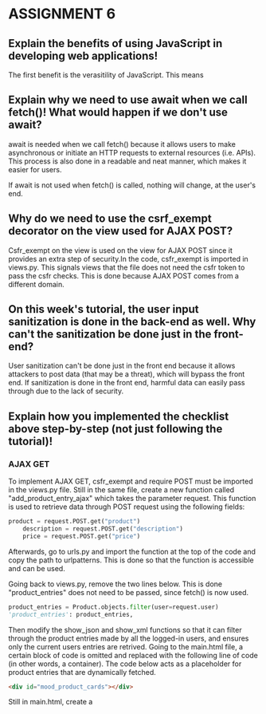 # ASSIGNMENT 6

## Explain the benefits of using JavaScript in developing web applications!
The first benefit is the verasitility of JavaScript. This means 

## Explain why we need to use await when we call fetch()! What would happen if we don't use await?
await is needed when we call fetch() because it allows users to make asynchronous or initiate an HTTP requests to external resources (i.e. APIs). This process is also done in a readable and neat manner, which makes it easier for users. 

If await is not used when fetch() is called, nothing will change, at the user's end.


## Why do we need to use the csrf_exempt decorator on the view used for AJAX POST?
Csfr_exempt on the view is used on the view for AJAX POST since it provides an extra step of security.In the code, csfr_exempt is imported in views.py. This signals views that the file does not need the csfr token to pass the csfr checks. This is done because AJAX POST comes from a different domain. 

##  On this week's tutorial, the user input sanitization is done in the back-end as well. Why can't the sanitization be done just in the front-end?
User sanitization can't be done just in the front end because it allows attackers to post data (that may be a threat), which will bypass the front end. If sanitization is done in the front end, harmful data can easily pass through due to the lack of security. 

##  Explain how you implemented the checklist above step-by-step (not just following the tutorial)!
### AJAX GET 
To implement AJAX GET, csfr_exempt and require POST must be imported in the views.py file. Still in the same file, create a new function called "add_product_entry_ajax" which takes the parameter request. This function is used to retrieve data through POST request using the following fields:
``` python 
product = request.POST.get("product")
    description = request.POST.get("description")
    price = request.POST.get("price")
```
Afterwards, go to urls.py and import the function at the top of the code and copy the path to urlpatterns. This is done so that the function is accessible and can be used. 

Going back to views.py, remove the two lines below. This is done "product_entries" does not need to be passed, since fetch() is now used.
```python
product_entries = Product.objects.filter(user=request.user)
'product_entries': product_entries,
```
Then modify the show_json and show_xml functions so that it can filter through the product entries made by all the logged-in users, and ensures only the current users entries are retrived. Going to the main.html file, a certain block of code is omitted and replaced with the following line of code (in other words, a container). The code below acts as a placeholder for product entries that are dynamically fetched. 
```html 
<div id="mood_product_cards"></div>
```
Still in main.html, create a <script> block and create a function called getProductEntries, which uses the fetch

### AJAX POST 
---------------------------------------------------------------------------------

# ASSIGNMENT 5 
## If there are multiple CSS selectors for an HTML element, explain the priority order of these CSS selectors!
he priority order follows (from highest to lowest): 
1. Inline styles
The CSS is applied directly to the HTML element using the style attribute. An example would be <h1 style=”color: blue;”> 
2. IDs
3. Classes, pseudo-classes, attributes selectors
4. Elements and pseudo-elements 

## Why does responsive design become an important concept in web application development? Give examples of applications that have and have not implemented responsive design!
Responsive design is an important concept in web application development because it allows the user to have a better experience when browsing the application. Other than that, users do not need to adjust (e.g. resize, zoom, scroll) just because they are accessing the website on other devices, such as tablets, smartphones, laptops, and desktops. 

An example of an application that has implemented a responsive design is YouTube. The app will automatically adjust its layout based on the device the user is using. Not only that, but YouTube uses the hamburger menu for navigation on mobile phones, whereas the full menu and navigation are utilized on larger screens. An example of an application that has not been implemented would be older websites. An issue with these older websites is that it is not as flexible/fluid when opening them with devices. A scenario that might occur is how a picture may be in the wrong ratio when opening the web with a phone than opening it with a laptop. 


## Explain the differences between margin, border, and padding, and how to implement these three things!
These three terms are common in CSS and often called the “box model”. 
## A margin is used to determine the space surrounding an element. It is the space around an element. This is used to move an element up, down, left, and right on a page. A margin is implemented by inserting the following code:
```css
div {
  margin: 20px;
}

div {
  margin-top: 10px;
  margin-right: 15px;
  margin-bottom: 20px;
  margin-left: 25px;
}
```

The above code shows that a margin could be set on all sides, or on four sides. If users wish to center the margin, they could always implement it as margin: auto.

A padding is the space between the element and the content inside. This is utilized to determine how content looks within a container. Paddings are used to control the internal spacing within an element. The implementation of a padding is done below:
```css
h4 {
      background-color: lime;
     padding: 20px 50px;
}
 
h3 {
     background-color: cyan;
     padding: 110px 50px 50px 110px;
}
```

This is another way to add the values for padding. Instead of creating four padding variables for the top, bottom, left, and right, the measurements can be written in one line, based on the position of the padding. The first position is for the top, the second for the right, the third for the bottom, and the fourth for the left. 

A border is a line that surrounds the padding and content of an element. It lies between the margin and padding. The code below is a way to implement a border:
```css
div {
  border: 2px solid black;
}

div {
  border-top: 5px dashed blue;
  border-bottom: 3px solid green;
}
```
The solid and dashed lines represent the lines, whether they are solid or dashed lines. 


## Explain the concepts of flexbox and grid layout along with their uses!
In CSS, a flexbox is a one-dimensional layout. Since it’s one-dimensional, it can only work on columns or rows at a time. This tool is used to align spaces among items in a grid container. Utilizing Flexbox enables users to easily design and create responsive web pages without using many position and float properties in the code. Unlike Flexbox, Grid is meant for two-dimensional layouts, which means it can work on rows and columns. Because of this, Grid Layout is good for creating layouts that are more complex and organized. 

## Explain how you implemented the checklist above step-by-step (not just following the tutorial)!
### Implementing delete and edit product 
To implement a delete feature, create a function called “delete_product” in views.py. The function takes the parameters request and id, and it should be able to retrieve data from the database and delete the product by matching the primary key with the id. Then import the function in urls.py and paste the path in urlspattern so that the function can be accessed and users can delete products. To enable users to edit their product entries, create a function called “edit_product” in views.py. The code is different than delete_product since this code requires a POST request, to see if the form is submitted. Then open the urls.py file and import the function at the very top. Paste the path to urlspattern so the function can be accessed and used. 

### Customize the login, register, and add products page 
Before customizing the pages, a file called global.css is created. This file contains the global styling rules for the web application, these rules focus more on the visual appeal and layout of the html elements. Not only that but to ensure all the buttons across the pages are uniform. 

To create a login page, make an HTML file called “login.html” for the code to display the login page.  In the code, block meta is utilized so that content can be inserted. To display the buttons, and user input, the fields <buttons> and <inputs> are implemented. This code also consists of visual attributes to make the login page appealing and a URL to redirect the user to the main page.  

The process of creating a register page is similar to creating a login page. Start by making an html file called “register.html” and fill the file with the code. The code consists of elements, such as creating a title to display the “Register” text. Content blocks are utilized, where the content inside those blocks will replace the placeholder content block in the base.html template. Setting up Form (for POST method) is used for submitting data, and a csrf token is added to ensure security. Fields such as <button> are also utilized, a register button. Not only that but a code that handles messages (i.e. success message for creating an account, error messages, etc) is implemented. Since this is a register page, it must be linked to the login page using the login url. Lastly, creative attributes, such as header, fonts, etc. are implemented as well to give it a visual appeal for users.The process is the same for creating a product page. However, we link it with the data the users input in the fields so that it matches. 

### Customizing the Product List 
To make the product list more appealing, a product entry will appear every time a user add a new product. The code consists of loading static files and extending the base template. Then, the navigation bar is included so that users can navigate across the application easily. Other than that, the code consists of a main container, where it  defines a container with full height (min-h-screen) and a background color of gray-100. Form must be included using the code {% for field in form %}, and this dynamically generates the form fields. Each field is displayed with a label {{ field.label }} and {{ field }} allows the form to be responsive dynamic. Lastly, add visual appealing attributes, such as changing the color of the card, the font, etc. 

### Empty Product List
If there are no products on display, a picture and a text will appear. This is done by creating an “image” folder inside the “static” folder. The path of the image will then be pasted inside the create_product_entry.html file. Conditional statements are also utilized to ensure the image will appear when there are no product entries. 

### Product Card
If users input product entries, product cards will appear. The card displays the product name, description, and price. This is done by creating a new html file called “card_product.html”. Most of the code utilizes <div> containers to create the structure of the card. The main body of the card utilizes a combination of Tailwind classes (show-md, rounded-lg, and border-2). For product information, the product name, description, and time details are displayed using a simple layout inside <div>containers. The background colors are also displayed in the containers. The card has two buttons, the edit and delete button. These buttons are essential in the product cards since it enables users to edit and delete their product entries. 

### Edit and Delete Button
Each product card has two buttons, one to edit the product entry and the other to delete the product entry. This is implemented in the same code as “card_product”. The edit button is easily identified by finding the line of code that has the <a> tag. The tag contains the url “edit_product” and it generate the url to edit a product entry. It also has the class=”bg-yellow-500 hover:bg-yellow-600…” which sets the background color of the icon to yellow. The delete button is implemented similarly. The difference is how the <a> tag contains the url “delete_product”, which allows the user to delete a product entry. t also has the class=”bg-red-500 hover:bg-red-600…” which sets the background color of the icon to red. Both buttons has an <svg> tag, and this defines the graphic for both buttons (pencil for edit, trash bin for delete). 

### Navbar 
The web application isn’t complete without a navbar, or navigation bar. However, it’s important that the navbar is responsive, or they can resize itself based on the device (laptop, desktop, mobile, tablet). Because of this, the codes that will adapt to mobile and desktop screens must be implemented. 
This is the code to ensure the navbar works in desktop:
```html
<div class="hidden md:flex space-x-4 items-center">
  <a href="/" class="text-white hover:text-gray-300 transition duration-300">Home</a>
  <a href="/products" class="text-white hover:text-gray-300 transition duration-300">Products</a>
  {% if user.is_authenticated %}
    <span class="text-white">Hello, {{ user.username }}!</span>
    <a href="{% url 'main:logout' %}" class="bg-red-600 hover:bg-red-600 text-white font-bold py-2 px-4 rounded transition duration-300">
      Logout
    </a>
  {% endif %}
</div>
```

The code” hidden md:flex” hides the menu on smaller screens, however, shows it as a flex container on medium and larger screens. It also displays the logged-in username, which is seen on the code {{ user.username }} and a logout button right next to it. 

Below is the code for the navbar in mobile:
```html
<div class="mobile-menu hidden md:hidden px-4 w-full">
  <div class="pt-2 pb-3 space-y-1">
    <a href="/" class="block text-white hover:text-gray-300 transition duration-300">Home</a>
    <a href="/products" class="block text-white hover:text-gray-300 transition duration-300">Products</a>
    {% if user.is_authenticated %}
      <span class="block text-white">Hello, {{ user.username }}!</span>
      <a href="{% url 'main:logout' %}" class="block text-center bg-red-500 hover:bg-red-600 text-white font-bold py-2 px-4 rounded transition duration-300">
        Logout
      </a>
    {% endif %}
  </div>
</div>
```

The code “mobile-menu hidden md:hidden” is initially hidden and it will only be visible on smaller screens. Similar to the navbar in desktop, the code displays the username of the current logged in user and logout button. Since the mobile button is smaller, three horizontal lines will appear, this is also known as the hamburger icon. 

---------------------------------------------------------------------------------

# ASSIGNMENT 4

## What is the difference between HttpResponseRedirect() and redirect()?
HttpResponseRedirect() returns an HTTP 302 redirect response. Its first argument can only be a url. In contrast, redirect() will return a HttpResponseRedirect that can accept the following: a model, view, or url. Unlike HttpResponseRedirect(), redirect() is much more flexible and it easier to use. 


# Explain how the MoodEntry model is linked with User!
The MoodEntry (however, in my code it’s Product) is linked with User through a foreign key. This is evident in the file models.py, under the class Product:
user = models.ForeignKey(User, on_delete=models.CASCADE)
Other than that, “get” is utilized to obtain the user’s data. 

## What is the difference between authentication and authorization, and what happens when a user logs in? Explain how Django implements these two concepts.
Authentication is the process of verifying a user’s identity. This is done by inputting the user’s username, password, or other biometric information (e.g. fingerprint, face ID, etc) when accessing a system. Authorization refers to deciding whether a certain user is allowed to have access to data. Authentication is typically done before authorization. 
When users log in, they are asked to input their username and password, which is an authentication process. Once the system approves, the user will be redirected to their respective pages. By this, it means that user 1 will not be able to see the data user 2 inputted since user 1 does not have access (i.e. user 2’s biometric information) and does not have authorization. 


## How does Django remember logged-in users? Explain other uses of cookies and whether all cookies are safe to use.
Django remembers logged-in users by sorting the user’s data in the database. Cookies are utilized to store information. In Django, cookies are used to store information that are not very sensitive. This includes logged-in time, user’s preference, or any information that is related to the user’s session. Cookies store information, therefore it is safe. However, we must be wary of who is handling and having access to the cookies since the information stored in cookies can be used for malicious intent. 


## Explain how did you implement the checklist step-by-step (apart from following the tutorial).
### Implementing register, login, and logout functions
The register page is implemented in the file views.py. This is done by implementing a function and using forms, that are meant as the register. This function allows users to create accounts when the data is submitted. Afterward, create an html that is meant for registering. Forms.as_table is utilized in this code so that the form can be turned a premade table. To ensure the register page can be accessed, we must import register in the urls.py file and add the path to urlpatterns. 

The login function is implemented in the file views.py as well. However, we must import the following so that the login will function accordingly: Authenticate, AuhenticationForm, and login. These are built-in Django functions that is meant for user authentication. Still in views.py, we implement a login function, that enables users to authenticate their identity when entering the necessary information (i.e. username and password). Inside this function, we implement the following code: login(request, user). This code is crucial as it checks the validity of the user (if the user exists). If valid, then it will make a session for the logged-in user. Afterward, create an html called login and implement the code. This file allows users to log in or create an account if they don’t have or wish to create another. To ensure the login page can be accessed, the function login_user must be imported into the file urls.py. Then, add the path to urlspattern so that the login page can be accessed and utilized. 
Similar to creating the login function, we must import logout in the views.py file. Still in views.py, create a function called logout_user, taking in the parameter request, and implementing the code. Inside this function, the code logout(request) allows the session of the currently logged-in user to be omitted. Then the code returning redirect(‘main: login’) will bring the user back to the login page. To implement the logout button, open the main.html file and insert it between the ‘main:logout’ url. Open urls.py to import logout_user and add the path in urlpatterns so that the logout function can be accessed. 

### Connect the models Product and User
Before proceeding to connect the models Product and User, we must ensure that the register, login, logout, functions, and cookies are implemented. If not, errors and issues may occur. The models Product and User must be connected so that only the logged in user 

### Make two user accounts with three dummy data 
This is done after implementing the register, login, and logout functions. After implementing those three functions, the buttons for register, login, and logout should appear. To make an account, users should click on the register button, and they will be redirected to a page where users should make a username and password. Then users can press the register button once again, and they will be redirected to the login page. Users can now enter their username and password and then they will enter the main page, where they can see the product entries. If users have not created a product entry, they can click on the button “add product entry” and fill in with whatever data they wish. 
To ensure each data can be accessed by each account locally, we implement the following code:
product_entries = Product.objects.filter(user=request.user)
This way, users can only have access to their own data or view the products they have entered. Users won’t be able to see other users' data. 

### Display logged in user details (i.e. username) and apply cookies (i.e. last login)
Before implementing the code for users  last logged in details, we need to open views.py and import the following (in the views.py file): HttpResponseRedirect, reverse, datetime. httpResponse allows the user to be redirected to another URL (which is helpful for logingin and logingout and updating the user’s cookies). Reverse is used to dynamically find the URL that’s related to a specific view. Datetime is needed to record the current time and store it in the cookie. 

Open the views.py file and edit the login_user function. Change the code to set a cookie called “last_login” so that the user’s last logged in is tracked. In the show_main function, we add the following code: 'last_login': request.COOKIES['last_login'] to the context variable. This code retrieves the last_login cookie data and includes it in the response, allowing it to be shown in the web page. Then we add the last login to the main html so the data of the user’s last login can be displayed. Afterwards, run the server and refresh the website. Cookies are needed to display the last logged in since (in Django), cookies are utilized to store non-sensitive information, such as last logged in time . 


---------------------------------------------------------------------------------


# ASSIGNMENT 2

## Explain how you implemented the checklist above step-by-step (not just following the tutorial).
1. Create a folder/directory, naming it e-commerce-application
2. Using a terminal or command prompt (I used vscode), open the folder in vscode and open the terminal. 
3. Run the command: python -m venv env in the vscode terminal to create a virtual environment 
4. Use the command: env\Scripts\activate to activate the virtual environment. A virtual environment is crucial since it prevents conflicts with other versions
   of the application in our computer.
6. Set up dependencies since it includes several packages, libraries, and frameworks that will speed up the development of the application.
7. Create a txt file called “requirements.txt” and add the following dependencies: django, gunicorn, whitenouse, psycopg2-binary, requests, urllib3
8. Run the virtual environment (if haven’t) then run the command: pip install -r requirements.txt to install the dependencies. 
9. On the terminal, run the command: django-admin startproject e_commerce_application . to create a project 
10. After creating a project, the project must be configured and the server must run. 
11. In settings.py, w need to add the following:  ALLOWED_HOSTS = ["localhost", "127.0.0.1"] to the ALLOWED_HOST code. This is to ensure the web application
    can be accessed by some allowed hosts. 
12. Then run this command: python manage.py runserver. However,  I made sure that manage.py is active in the directory of my terminal,
13. After running that command, http://localhost:8000 is opened in a browser. We can know if we have created a Django application if an animation of a rocket appears on the screen. 
14. Then run the command: deactivate to deactivate the virtual environment. Now we have created a Django application.
15. After creating a Django application, we must upload the project to the GitHub Repository. This is done by creating a repository, and naming it e-commerce-application
    and ensure it public, not private. 
16. Create a .gitignore file in the e-commerce-application repository and paste the texted listed in tutorial 0. This step allows certain files and directories
    to be ignored by Git since there are times when files shouldn’t be added. 
17. Go to the GitHub website, where e-commerce-application repository is opened. There should be a list of codes, and those codes are copied and pasted to the terminal. 
18. Let the code run and once finished, refresh the GitHub page and the following files should appear: e_commerce_application (folder), .gitignore, manage.py, and requirements.txt
19. Then, we need to make a Django Application and configure the model (mvt concept). This is done by opening the e-commerce-application root directory. 
20. Open the terminal (in my case, in vscode) and ensure the virtual environment is active. If not, run the following code: env\Scripts\activate to activate it
21. Create a new application inside the e-commerce-application project. This application will be called “main”. Run this code: python manage.py startapp main to create a new application. 
22. Inside the e-commerce-application directory, open settings.py and add “main” in INSTALLED_APPS. This allows the main application to be registered in the e-commerce application 
23. Within main, create a folder/directory called “template”. This serves as the folder where the main.html is located. 
24. In the template directory, create a new file, main.html, and fill it in with the following details:
```html
<h1>{{ application_name }}</h1>

<h5>Name: </h5>
<p>{{ name }}<p>
<h5>Class: </h5>
<p>{{ class }}<p>
  ```
24. Inside the main application directory, the file models.py is modified. This is to create a model in the application “main”. Then add the following code to the file:
```python
from django.db import models
class Product(models.Model):
    name = models.CharField(max_length=255)
    price = models.IntegerField()
    description = models.TextField()
```

25. Run the following code: python manage.py makemigrations to create model migrations. And run this code: python manage.py migrate to apply migrations to the local database.
26. Afterward, we will create a template that will display our name and class. Inside the file views.py, create a function called “show_main” and add the following code:
```python
from django.shortcuts import render

def show_main(request):
    context = {
        'application_name': 'Vortex Vision',
        'class': 'PBD KKI',
        'name': 'Adiena Nimeesha Adiwinastwan',
    }

    return render(request, "main.html", context)
```
This code is capable of accepting a request parameter. 
27. Next, we must set the URL routing up so that the main application is accessible via a web browser. This is done in the “main” directory and create a file called “urls.py”
28. Add the following code in urls.py:
```python
from django.urls import path
from main.views import show_main

app_name = 'main'

urlpatterns = [
    path('', show_main, name='show_main'),
]
```
29. Then the project URL routing must be configured. This is done by opening the urls.py file and importing the “include” function from django.urls.  
30. Integrate the following code:   path('', include('main.urls')), in the “urlpatterns” variable.
31. Run the project with the following command: python manage.py runserver and wait.
32. In a web browser, open http://localhost:8000/. If the previous steps are successful, the name of the store, my name, and my class should be visible. 


## Create a diagram that contains the request client to a Django-based web application and the response it gives, 
and explain the relationship between urls.py, views.py, models.py, and the html file.



## Explain the use of git in software development!
Git is used in software development since it’s a tool that is used for source code management. It is able to track the changes made in the source code, 
which provides ease for multiple developers to collaborate and work together. Other than that, Git is free, making it accessible to everyone. 


## In your opinion, out of all the frameworks available, why is Django used as the starting point for learning software development?
In my opinion, Django is the starting point for learning software development because it implements MVT. This allows developers 
to control and manage the components needed for a web application and developers can organize their code. Other than that, 
developers are capable of creating projects or web applications that are small or large-scale, so developers can start small using Django. 


## Why is the Django model called an ORM?
The Django model is called an ORM because it allows users to interact with databases. Other than that, it allows users to do 
the following actions: delete, modify, add, and query objects.

---------------------------------------------------------------------------------

# ASSIGNMENT 3
Explain why we need data delivery in implementing a platform
Data delivery is needed in implementing a platform because it allows communication between components. What is meant by 
components includes front-end, databases, and back-end. Data delivery is utilized such that communication is carried out 
thoroughly between these components. 

## In your opinion, which is better, XML or JSON? Why is JSON more popular than XML?
In my opinion, JSON is better than XML. JSON is more popular than XML because it is simpler to use. Not only that, it 
is much more flexible than XML and it is faster to read and write. 

## Explain the functional usage of is_valid() method in Django forms. Also explain why we need the method in forms.
is_valid() is utilized for validation. This is needed because it ensures the data that is inputted by the user is valid 
and is according to the forms field. 

## Why do we need csrf_token when creating a form in Django? What could happen if we did not use csrf_token on a Django form? How could this be leveraged by an attacker?
Csfr_token is needed when creating a form in Django because it provides security and allows users to stay away from csfr 
attacks. If csfr_token is not used, users could be prone or exposed to csfr attacks, which is dangerous since these attacks 
allow attackers to gain full access to the account. Attackers ould leverage this by triggering unintended actions. By this, 
attackers could manipulate users to submit their form and attackers could change the password, email address, or omit the 
user’s account. 


## Explain how you implemented the checklist above step-by-step (not just following the tutorial).
To create a form input,a file called forms.py is created in the main directory. The content of this file is used such that 
it can receive data when new products are inputted. In the file, import Product and create a model, where model = Product. 
This ensures any data from the form is saved as an object of Product. Then create “fields” and include “name”, “description”, 
and “price”. This notifies the fields of the Product model that will be used for the form. 


Adding four views to view the added objects (in XML, JSON, XML by ID, and JSON by ID) formats is done in the views.py file. 
Before starting, import HttpResponse and Serializer from django.http and django.core respectively. Then, define a new function 
called “show_xml” that takes a request parameter. Inside the function, make a variable to store the result of the quest that 
retrieves all records from the Product model. Under that line of code, add a return function as an HttpResponse that contains 
the serialized data result as XML and the content_type=”application/xml”. This step is needed because returning the serialized 
data in XML format within an HttpsResponse allows the data to be structured properly for the user. Then, open the urls.py file 
located in the main directory and add show_xml to the import list at the top of the file. Afterwards, add a URL path to the 
urlpatterns variable (still inside urls.py file) such that the function from earlier can be accessed. Once done, run the Django 
project and access this link http://localhost:8000/xml/. Repeat these steps to return data in JSON format. The only difference 
is the variable show_json when creating a function and accessing this link http://localhost:8000/json/ to see if it works. 


Returning data based on an ID in XML and JSON format is done in the views.py file as well. In the file, make two functions called 
show_xml_by_id and show_json_by_id. Inside the function, create a variable called data. This variable will store the query of data 
with the specific ID that exists in Product. Still inside the function, add a return function as an HttpResponse that contains the 
serializes data result as JSON or XML. It will also consist of the content type with the value “application/xml” for XML and 
“application/JSON” for JSON. Go to the urls.py file and add show_xml_by_id and  show_json_by_id at the import so that it can be accessed. 
Then add the URL path to the variable “urlpatterns” (still within the urls.py file) so the functions created can be accessed. To test 
if it’s working, run the Django project and access either http://localhost:8000/xml/%5Bid%5D/ or http://localhost:8000/json/%5Bid%5D/ 

## Postman 
Please access this google docs for the screenshots
https://docs.google.com/document/d/18KLgCiYmS2iF77iCh9bDfUnUDitMM3sCQ1r_47rlUn4/edit?usp=sharing 